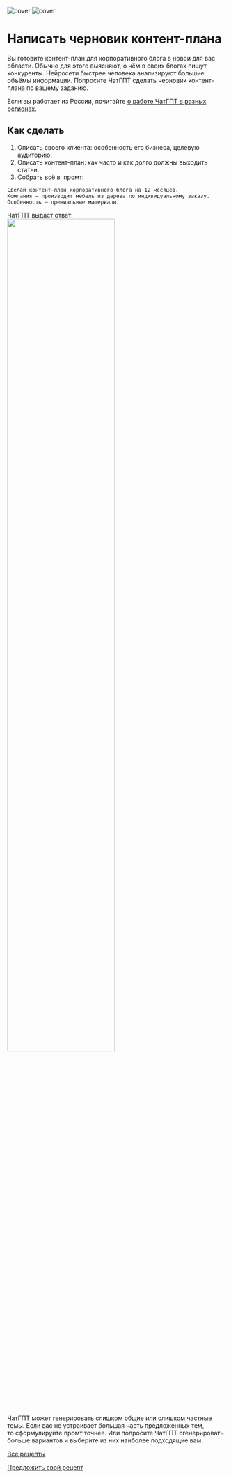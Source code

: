 ![cover](https://github.com/Open-Prompting/Knowledge-Base/blob/445089ec11a602783f13d91d454cc7118666ceb9/content/recipes/draft-plan/media/cover-draft-light.svg#gh-light-mode-only)
![cover](https://github.com/Open-Prompting/Knowledge-Base/blob/445089ec11a602783f13d91d454cc7118666ceb9/content/recipes/draft-plan/media/cover-draft-dark.svg#gh-dark-mode-only)



# Написать черновик контент-плана

Вы&nbsp;готовите контент-план для корпоративного блога в&nbsp;новой для вас области. Обычно для этого выясняют, о&nbsp;чём в&nbsp;своих блогах пишут конкуренты. Нейросети быстрее человека анализируют большие объёмы информации. Попросите ЧатГПТ сделать черновик контент-плана по&nbsp;вашему заданию.

Если вы работает из России, почитайте [о работе ЧатГПТ в разных регионах](https://github.com/Open-Prompting/Knowledge-Base/tree/main/content/articles/ruchatgpt).

## Как сделать
1. Описать своего клиента: особенность его бизнеса, целевую аудиторию.
2. Описать контент-план: как часто и&nbsp;как долго должны выходить статьи.
3. Собрать всё в&nbsp; промт:
```
Сделай контент-план корпоративного блога на 12 месяцев. 
Компания — производит мебель из дерева по индивидуальному заказу.
Особенность — премиальные материалы.
```
ЧатГПТ выдаст ответ:
<img src="https://github.com/Open-Prompting/Open-Prompting/blob/4740f305f0c48bed70ebdd20afb3af5c276741ef/images/screenshot-plan.webp" width="70%" height="70%">


ЧатГПТ может генерировать слишком общие или слишком частные темы. Если вас не&nbsp;устраивает большая часть предложенных тем, то&nbsp;сформулируйте промт точнее. Или попросите ЧатГПТ сгенерировать больше вариантов и&nbsp;выберите из&nbsp;них наиболее подходящие вам.

[Все рецепты](https://github.com/Open-Prompting/Open-Prompting/blob/main/README.md#user-content-рецепты)

[Предложить свой рецепт](#)
